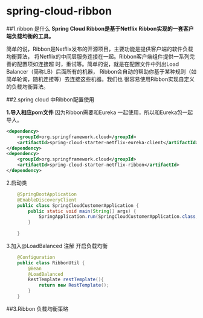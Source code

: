 # spring-cloud-ribbon
##1.ribbon 是什么
**Spring Cloud Ribbon是基于Netflix Ribbon实现的一套客户端负载均衡的工具。**

简单的说，Ribbon是Netflix发布的开源项目，主要功能是提供客户端的软件负载均衡算法，
将Netflix的中间层服务连接在一起。Ribbon客户端组件提供一系列完善的配置项如连接超
时，重试等。简单的说，就是在配置文件中列出Load Balancer（简称LB）后面所有的机器，
Ribbon会自动的帮助你基于某种规则（如简单轮询，随机连接等）去连接这些机器。我们也
很容易使用Ribbon实现自定义的负载均衡算法。

##2.spring cloud 中Ribbon配置使用

**1.导入相应pom文件**
因为Ribbon需要和Eureka 一起使用，所以和Eureka包一起导入。
```xml
<dependency>
    <groupId>org.springframework.cloud</groupId>
    <artifactId>spring-cloud-starter-netflix-eureka-client</artifactId>
</dependency>
<dependency>
    <groupId>org.springframework.cloud</groupId>
    <artifactId>spring-cloud-starter-netflix-ribbon</artifactId>
</dependency>
```
2.启动类
```java
    @SpringBootApplication
    @EnableDiscoveryClient
    public class SpringCloudCustomerApplication {
        public static void main(String[] args) {
            SpringApplication.run(SpringCloudCustomerApplication.class, args);
        }
    
    }
```
3.加入@LoadBalanced 注解 开启负载均衡
```java
    @Configuration
    public class RibbonUtil {
        @Bean
        @LoadBalanced
        RestTemplate restTemplate(){
            return new RestTemplate();
        }
    }
```
##3.Ribbon 负载均衡策略
